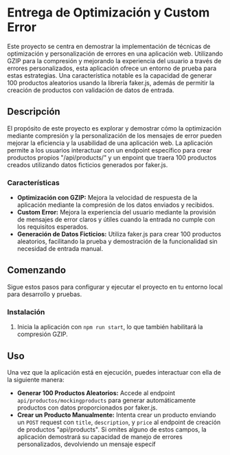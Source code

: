 # Entrega de Optimización y Custom Error

Este proyecto se centra en demostrar la implementación de técnicas de optimización y personalización de errores en una aplicación web. 
Utilizando GZIP para la compresión y mejorando la experiencia del usuario a través de errores personalizados, esta aplicación ofrece un entorno de prueba para estas estrategias. 
Una característica notable es la capacidad de generar 100 productos aleatorios usando la librería faker.js, además de permitir la creación de productos con validación de datos de entrada.

## Descripción

El propósito de este proyecto es explorar y demostrar cómo la optimización mediante compresión y la personalización de los mensajes de error pueden mejorar la eficiencia y la usabilidad de una aplicación web. 
La aplicación permite a los usuarios interactuar con un endpoint específico para crear productos propios "/api/products/" y un enpoint que traera 100 productos creados utilizando datos ficticios generados por faker.js. 

### Características

- **Optimización con GZIP:** Mejora la velocidad de respuesta de la aplicación mediante la compresión de los datos enviados y recibidos.
- **Custom Error:** Mejora la experiencia del usuario mediante la provisión de mensajes de error claros y útiles cuando la entrada no cumple con los requisitos esperados.
- **Generación de Datos Ficticios:** Utiliza faker.js para crear 100 productos aleatorios, facilitando la prueba y demostración de la funcionalidad sin necesidad de entrada manual.

## Comenzando

Sigue estos pasos para configurar y ejecutar el proyecto en tu entorno local para desarrollo y pruebas.

### Instalación

1. Inicia la aplicación con `npm run start`, lo que también habilitará la compresión GZIP.

## Uso

Una vez que la aplicación está en ejecución, puedes interactuar con ella de la siguiente manera:

- **Generar 100 Productos Aleatorios:** Accede al endpoint `api/productos/mockingproducts` para generar automáticamente productos con datos proporcionados por faker.js.
- **Crear un Producto Manualmente:** Intenta crear un producto enviando un `POST` request con `title`, `description`, y `price` al endpoint de creación de productos "api/products". Si omites alguno de estos campos, la aplicación demostrará su capacidad de manejo de errores personalizados, devolviendo un mensaje específ
